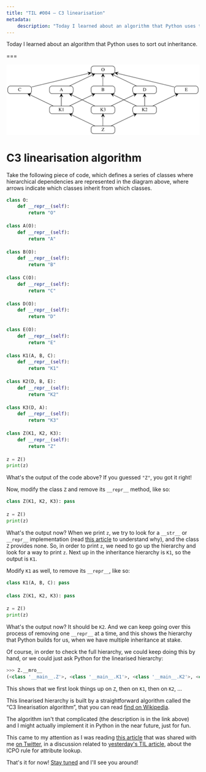 ```yaml
---
title: "TIL #004 – C3 linearisation"
metadata:
    description: "Today I learned about an algorithm that Python uses to sort out inheritance."
---
```


Today I learned about an algorithm that Python uses to sort out inheritance.

===

![](_thumbnail.svg "From the Wiki article on C3 linearisation, by H2power, shared under the CC BY-SA 4.0 license.")


# C3 linearisation algorithm

Take the following piece of code,
which defines a series of classes where hierarchical dependencies
are represented in the diagram above,
where arrows indicate which classes inherit from which classes.

```py
class O:
    def __repr__(self):
        return "O"

class A(O):
    def __repr__(self):
        return "A"

class B(O):
    def __repr__(self):
        return "B"

class C(O):
    def __repr__(self):
        return "C"

class D(O):
    def __repr__(self):
        return "D"

class E(O):
    def __repr__(self):
        return "E"

class K1(A, B, C):
    def __repr__(self):
        return "K1"

class K2(D, B, E):
    def __repr__(self):
        return "K2"

class K3(D, A):
    def __repr__(self):
        return "K3"

class Z(K1, K2, K3):
    def __repr__(self):
        return "Z"

z = Z()
print(z)
```

What's the output of the code above?
If you guessed `"Z"`, you got it right!

Now, modify the class `Z` and remove its `__repr__` method, like so:

```py
class Z(K1, K2, K3): pass

z = Z()
print(z)
```

What's the output now?
When we print `z`, we try to look for a `__str__` or `__repr__` implementation
(read [this article][str-and-repr] to understand why),
and the class `Z` provides none.
So, in order to print `z`, we need to go up the hierarchy and look for a way to print `z`.
Next up in the inheritance hierarchy is `K1`, so the output is `K1`.

Modify `K1` as well, to remove its `__repr__`, like so:

```py
class K1(A, B, C): pass

class Z(K1, K2, K3): pass

z = Z()
print(z)
```

What's the output now?
It should be `K2`.
And we can keep going over this process of removing one `__repr__` at a time,
and this shows the hierarchy that Python builds for us,
when we have multiple inheritance at stake.

Of course, in order to check the full hierarchy,
we could keep doing this by hand,
or we could just ask Python for the linearised hierarchy:

```py
>>> Z.__mro__
(<class '__main__.Z'>, <class '__main__.K1'>, <class '__main__.K2'>, <class '__main__.K3'>, <class '__main__.D'>, <class '__main__.A'>, <class '__main__.B'>, <class '__main__.C'>, <class '__main__.E'>, <class '__main__.O'>, <class 'object'>)
```

This shows that we first look things up on `Z`, then on `K1`, then on `K2`, ...

This linearised hierarchy is built by a straightforward algorithm called the “C3 linearisation algorithm”,
that you can read [find on Wikipedia][wiki].

The algorithm isn't that complicated (the description is in the link above)
and I might actually implement it in Python in the near future, just for fun.

This came to my attention as I was reading [this article][blog-article]
that was shared with me [on Twitter][twitter],
in a discussion related to [yesterday's TIL article][til003],
about the ICPO rule for attribute lookup.

That's it for now! [Stay tuned][subscribe] and I'll see you around!


[subscribe]: /subscribe
[til003]: /blog/til/003
[str-and-repr]: /blog/pydonts/str-and-repr
[wiki]: https://en.wikipedia.org/wiki/C3_linearization
[blog-article]: https://blog.peterlamut.com/2018/11/04/python-attribute-lookup-explained-in-detail
[twitter]: https://twitter.com/mathsppblog

